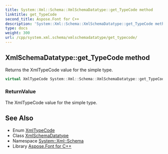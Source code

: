 ```yaml
---
title: System::Xml::Schema::XmlSchemaDatatype::get_TypeCode method
linktitle: get_TypeCode
second_title: Aspose.Font for C++
description: 'System::Xml::Schema::XmlSchemaDatatype::get_TypeCode method. Returns the XmlTypeCode value for the simple type in C++.'
type: docs
weight: 300
url: /cpp/system.xml.schema/xmlschemadatatype/get_typecode/
---
```

## XmlSchemaDatatype::get_TypeCode method


Returns the XmlTypeCode value for the simple type.

```cpp
virtual XmlTypeCode System::Xml::Schema::XmlSchemaDatatype::get_TypeCode()
```


### ReturnValue

The XmlTypeCode value for the simple type.

## See Also

* Enum [XmlTypeCode](../../xmltypecode/)
* Class [XmlSchemaDatatype](../)
* Namespace [System::Xml::Schema](../../)
* Library [Aspose.Font for C++](../../../)
